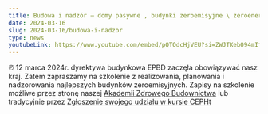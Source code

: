 ```yaml
---
title: Budowa i nadzór – domy pasywne , budynki zeroemisyjne \ zeroenergetyczne
date: 2024-03-16
slug: 2024-03-16/budowa-i-nadzor
type: news
youtubeLink: https://www.youtube.com/embed/pQTOdcHjVEU?si=ZWJTKeb094mIfot8
---
```


⏰ 12 marca 2024r. dyrektywa budynkowa EPBD zaczęła obowiązywać nasz kraj. Zatem zapraszamy na
szkolenie z realizowania, planowania i nadzorowania najlepszych budynków zeroemisyjnych.
Zapisy na szkolenie możliwe przez stronę naszej <a href="https://szkolenia.akademiazdrowegobudownictwa.pl/mistrz-budownictwa-pasywnego/" target="_blank" rel="noopener noreferrer"> Akademii Zdrowego Budownictwa</a> lub tradycyjnie przez <a href="https://www.pibp.pl/szkolenia/mistrz-wykonawca/" target="_blank" rel="noopener noreferrer"> Zgłoszenie swojego udziału w kursie CEPHt </a>

